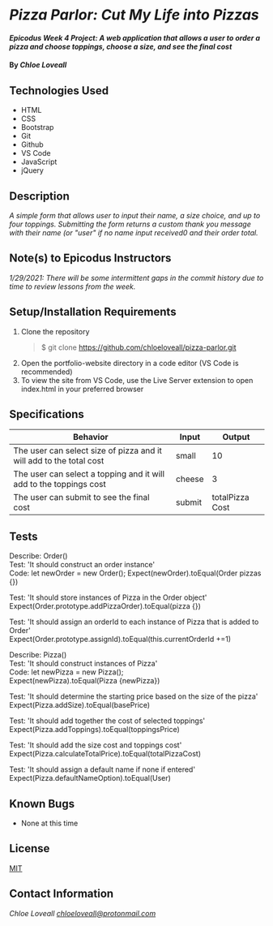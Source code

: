 # _Pizza Parlor: Cut My Life into Pizzas_

#### _Epicodus Week 4 Project: A web application that allows a user to order a pizza and choose toppings, choose a size, and see the final cost_

#### By _**Chloe Loveall**_

## Technologies Used

* HTML
* CSS
* Bootstrap
* Git
* Github
* VS Code
* JavaScript
* jQuery

## Description

_A simple form that allows user to input their name, a size choice, and up to four toppings. Submitting the form returns a custom thank you message with their name (or "user" if no name input received0 and their order total._

## Note(s) to Epicodus Instructors

_1/29/2021: There will be some intermittent gaps in the commit history due to time to review lessons from the week._

## Setup/Installation Requirements

1. Clone the repository
    >$ git clone https://github.com/chloeloveall/pizza-parlor.git
2. Open the portfolio-website directory in a code editor (VS Code is recommended)
3. To view the site from VS Code, use the Live Server extension to open index.html in your preferred browser 

## Specifications 

| Behavior                                                               | Input      | Output          |
| ---------------------------------------------------------------------- | ---------- | --------------- |
| The user can select size of pizza and it will add to the total cost    | small      | 10              |
| The user can select a topping and it will add to the toppings cost     | cheese     | 3               |
| The user can submit to see the final cost                              | submit     | totalPizza Cost |

## Tests 

Describe: Order()  
Test: 'It should construct an order instance'  
Code: let newOrder = new Order();
Expect(newOrder).toEqual(Order pizzas {})

Test: 'It should store instances of Pizza in the Order object'  
Expect(Order.prototype.addPizzaOrder).toEqual(pizza {})  

Test: 'It should assign an orderId to each instance of Pizza that is added to Order'  
Expect(Order.prototype.assignId).toEqual(this.currentOrderId +=1)  

Describe: Pizza()  
Test: 'It should construct instances of Pizza'  
Code: let newPizza = new Pizza();  
Expect(newPizza).toEqual(Pizza {newPizza})  

Test: 'It should determine the starting price based on the size of the pizza'  
Expect(Pizza.addSize).toEqual(basePrice)  

Test: 'It should add together the cost of selected toppings'  
Expect(Pizza.addToppings).toEqual(toppingsPrice)  

Test: 'It should add the size cost and toppings cost'  
Expect(Pizza.calculateTotalPrice).toEqual(totalPizzaCost)  

Test: 'It should assign a default name if none if entered'  
Expect(Pizza.defaultNameOption).toEqual(User)  

## Known Bugs

* None at this time

## License

[MIT](LICENSE.md)

## Contact Information

_Chloe Loveall <chloeloveall@protonmail.com>_